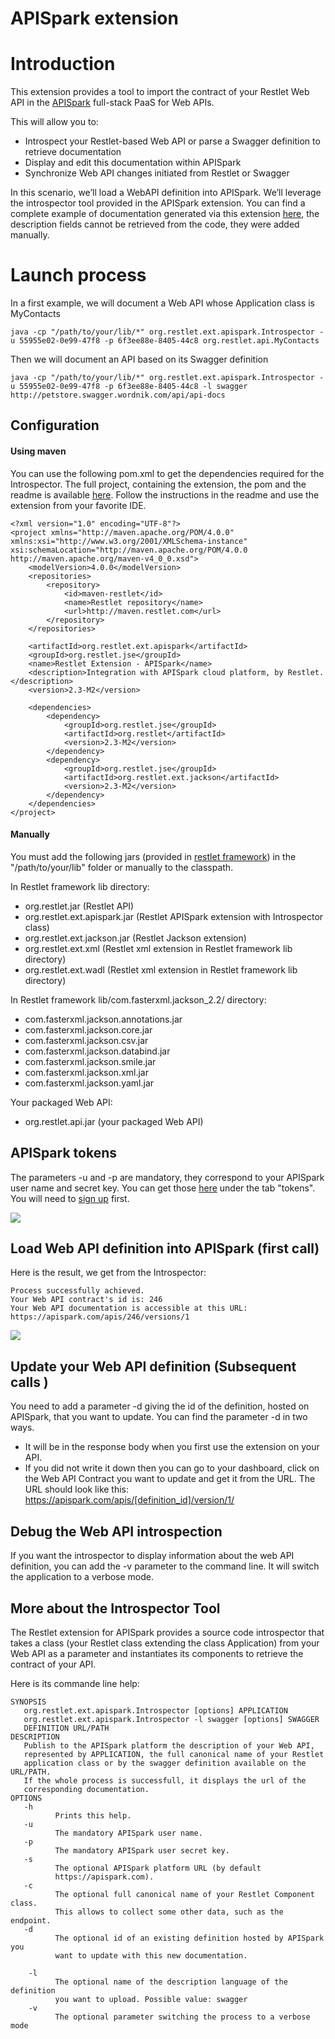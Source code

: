 APISpark extension
==============

Introduction
============

This extension provides a tool to import the contract of your Restlet Web API in 
the [APISpark](https://apispark.com/) full-stack PaaS for Web APIs.

This will allow you to: 

-   Introspect your Restlet-based Web API or parse a Swagger definition to retrieve documentation
-   Display and edit this documentation within APISpark
-   Synchronize Web API changes initiated from Restlet or Swagger

In this scenario, we’ll  load a WebAPI definition into APISpark. We’ll leverage the introspector tool provided in the APISpark extension. You can find a complete example of documentation generated via this extension [here](https://apispark.com/apis/1427/versions/1/overview/), the description fields cannot be retrieved from the code, they were added manually.
 
Launch process
==============

In a first example, we will document a Web API whose Application class is MyContacts

    java -cp "/path/to/your/lib/*" org.restlet.ext.apispark.Introspector -u 55955e02-0e99-47f8 -p 6f3ee88e-8405-44c8 org.restlet.api.MyContacts
    
Then we will document an API based on its Swagger definition

    java -cp "/path/to/your/lib/*" org.restlet.ext.apispark.Introspector -u 55955e02-0e99-47f8 -p 6f3ee88e-8405-44c8 -l swagger http://petstore.swagger.wordnik.com/api/api-docs
    
Configuration
-------------

#### Using maven

You can use the following pom.xml to get the dependencies required for the Introspector. The full project, containing the extension, the pom and the readme is available [here](../../../archives/misc/2.3/org.restlet.ext.apispark.zip). Follow the instructions in the readme and use the extension from your favorite IDE.

    <?xml version="1.0" encoding="UTF-8"?>
    <project xmlns="http://maven.apache.org/POM/4.0.0" xmlns:xsi="http://www.w3.org/2001/XMLSchema-instance"    xsi:schemaLocation="http://maven.apache.org/POM/4.0.0 http://maven.apache.org/maven-v4_0_0.xsd">
        <modelVersion>4.0.0</modelVersion>
        <repositories>
            <repository>
                <id>maven-restlet</id>
                <name>Restlet repository</name>
                <url>http://maven.restlet.com</url>
            </repository>
        </repositories>
    
        <artifactId>org.restlet.ext.apispark</artifactId>
        <groupId>org.restlet.jse</groupId>
        <name>Restlet Extension - APISpark</name>
        <description>Integration with APISpark cloud platform, by Restlet.</description>
        <version>2.3-M2</version>
    
        <dependencies>
            <dependency>
                <groupId>org.restlet.jse</groupId>
                <artifactId>org.restlet</artifactId>
                <version>2.3-M2</version>
            </dependency>
            <dependency>
                <groupId>org.restlet.jse</groupId>
                <artifactId>org.restlet.ext.jackson</artifactId>
                <version>2.3-M2</version>
            </dependency>
        </dependencies>
    </project>

#### Manually


You must add the following jars (provided in 
[restlet framework](http://restlet.com/download/current#release=stable&edition=jse&distribution=zip 
"download restlet framework")) 
in the "/path/to/your/lib" folder or manually to the classpath.

In Restlet framework lib directory:

-   org.restlet.jar (Restlet API)
-   org.restlet.ext.apispark.jar (Restlet APISpark extension with Introspector class)
-   org.restlet.ext.jackson.jar (Restlet Jackson extension)
-   org.restlet.ext.xml (Restlet xml extension in Restlet framework lib directory)
-   org.restlet.ext.wadl (Restlet xml extension in Restlet framework lib directory)


In Restlet framework lib/com.fasterxml.jackson_2.2/ directory:

-   com.fasterxml.jackson.annotations.jar
-   com.fasterxml.jackson.core.jar
-   com.fasterxml.jackson.csv.jar
-   com.fasterxml.jackson.databind.jar
-   com.fasterxml.jackson.smile.jar
-   com.fasterxml.jackson.xml.jar
-   com.fasterxml.jackson.yaml.jar

Your packaged Web API:

-   org.restlet.api.jar (your packaged Web API)


APISpark tokens
---------------
The parameters -u and -p are mandatory, they correspond to your APISpark user name and secret key. You can get those [here](https://apispark.com/account/overview) under the tab "tokens". You will need to [sign up](https://apispark.com/signin) first.

![](/learn/archives/images/apisparkTokens.png)

Load Web API definition into APISpark (first call)
----------------------------------------------------
 
Here is the result, we get from the Introspector:

    Process successfully achieved.
    Your Web API contract's id is: 246
    Your Web API documentation is accessible at this URL: https://apispark.com/apis/246/versions/1
 
 
![](/learn/archives/images/injectedOverview.png)

Update your Web API definition (Subsequent calls )
--------------------------------------------------
 

You need to add a parameter -d giving the id of the definition, hosted on APISpark, that you want to update. You can find the parameter -d in two ways. 

-   It will be in the response body when you first use the extension on your API. 
-   If you did not write it down then you can go to your dashboard, click on the Web API Contract you want to update and get it from the URL. The URL should look like this: https://apispark.com/apis/[definition_id]/version/1/
 

Debug the Web API introspection
-------------------------------

If you want the introspector to display information about the web API definition, you can add the -v parameter to the command line. It will switch the application to a verbose mode.
 
More about the Introspector Tool
--------------------------------
 
The Restlet extension for APISpark provides a source code introspector that takes a class (your Restlet class extending the class Application) from your Web API as a parameter and instantiates its components to retrieve the contract of your API.

Here is its commande line help:


    SYNOPSIS
       org.restlet.ext.apispark.Introspector [options] APPLICATION
       org.restlet.ext.apispark.Introspector -l swagger [options] SWAGGER
       DEFINITION URL/PATH
    DESCRIPTION
       Publish to the APISpark platform the description of your Web API,
       represented by APPLICATION, the full canonical name of your Restlet
       application class or by the swagger definition available on the  URL/PATH.
       If the whole process is successfull, it displays the url of the
       corresponding documentation.
    OPTIONS
       -h
              Prints this help.
       -u
              The mandatory APISpark user name.
       -p
              The mandatory APISpark user secret key.
       -s
              The optional APISpark platform URL (by default
              https://apispark.com).
       -c
              The optional full canonical name of your Restlet Component class.
              This allows to collect some other data, such as the endpoint.
       -d
              The optional id of an existing definition hosted by APISpark you
              want to update with this new documentation.
              
        -l
              The optional name of the description language of the definition
              you want to upload. Possible value: swagger
        -v
              The optional parameter switching the process to a verbose mode